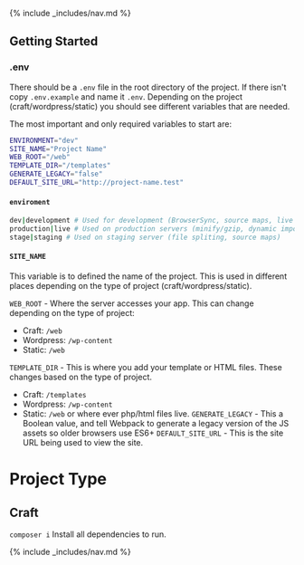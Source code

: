 {% include _includes/nav.md %}

## Getting Started

### .env
There should be a `.env` file in the root directory of the project. If there isn't copy `.env.example` and name it `.env`. Depending on the project (craft/wordpress/static) you should see different variables that are needed.

The most important and only required variables to start are:
```bash
ENVIRONMENT="dev"
SITE_NAME="Project Name"
WEB_ROOT="/web"
TEMPLATE_DIR="/templates"
GENERATE_LEGACY="false"
DEFAULT_SITE_URL="http://project-name.test"
```

#### `enviroment`
```bash
dev|development # Used for development (BrowserSync, source maps, live reload, etc)
production|live # Used on production servers (minify/gzip, dynamic imports, file spliting)
stage|staging # Used on staging server (file spliting, source maps)
```

#### `SITE_NAME`
This variable is to defined the name of the project. This is used in different places depending on the type of project (craft/wordpress/static).

`WEB_ROOT` - Where the server accesses your app. This can change depending on the type of project:
- Craft: `/web`
- Wordpress: `/wp-content`
- Static: `/web`

`TEMPLATE_DIR` - This is where you add your template or HTML files. These changes based on the type of project.
- Craft: `/templates`
- Wordpress: `/wp-content`
- Static: `/web` or where ever php/html files live.
`GENERATE_LEGACY` - This a Boolean value, and tell Webpack to generate a legacy version of the JS assets so older browsers use ES6+
`DEFAULT_SITE_URL` - This is the site URL being used to view the site.

# Project Type
## Craft
`composer i` Install all dependencies to run.

{% include _includes/nav.md %}